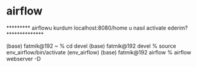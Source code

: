 # airflow
********* airflowu kurdum localhost:8080/home u nasıl activate ederim? **************

(base) fatmik@192 ~ % cd devel
(base) fatmik@192 devel % source env_airflow/bin/activate
(env_airflow) (base) fatmik@192 airflow % airflow webserver -D
